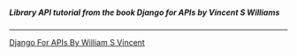 ##### Library API tutorial from the book Django for APIs by Vincent S Williams

------------------------------------------------------------------------------
[Django For APIs By William S Vincent](https://learndjango.com/)
